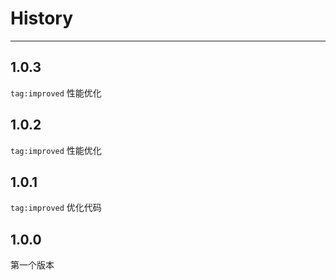 # History

---
## 1.0.3

`tag:improved` 性能优化

## 1.0.2

`tag:improved` 性能优化

## 1.0.1

`tag:improved` 优化代码

## 1.0.0

第一个版本
